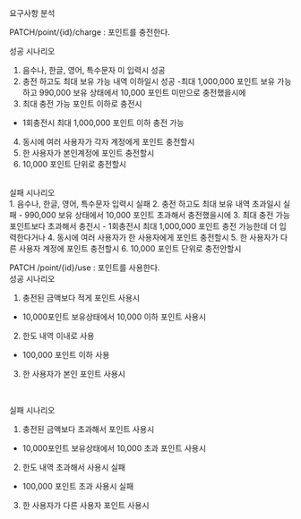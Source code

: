 요구사항 분석

PATCH/point/{id}/charge : 포인트를 충전한다. <br>

성공 시나리오<br>
1. 음수나, 한글, 영어, 특수문자 미 입력시 성공
2. 충전 하고도 최대 보유 가능 내역 이하일시 성공
-최대 1,000,000 포인트 보유 가능하고 990,000 보유 상태에서 10,000 포인트 미만으로 충전했을시에
3. 최대 충전 가능 포인트 이하로 충전시 
- 1회충전시 최대 1,000,000 포인트 이하 충전 가능
4. 동시에 여러 사용자가 각자 계정에게 포인트 충전할시
5. 한 사용자가 본인계정에 포인트 충전할시
6. 10,000 포인트 단위로 충전할시
<br>  
실패 시나리오<br>
1. 음수나, 한글, 영어, 특수문자  입력시 실패
2. 충전 하고도 최대 보유 내역 초과일시 실패
-  990,000 보유 상태에서 10,000 포인트 초과해서 충전했을시에
3. 최대 충전 가능 포인트보다 초과해서 충전시 
- 1회충전시 최대 1,000,000 포인트 충전 가능한데 더 입력한다거나
4. 동시에 여러 사용자가 한 사용자에게 포인트 충전할시
5. 한 사용자가 다른 사용자 계정에 포인트 충전할시
6. 10,000 포인트 단위로 충전안할시
<br>

PATCH /point/{id}/use : 포인트를 사용한다.<br>
성공 시나리오<br>
1. 충전된 금액보다 적게 포인트 사용시 
- 10,000포인트 보유상태에서 10,000 이하 포인트 사용시
2. 한도 내역 이내로 사용 
- 100,000 포인트 이하 사용
3. 한 사용자가 본인 포인트 사용시
<br>

실패 시나리오<br>
1. 충전된 금액보다 초과해서 포인트 사용시 
- 10,000포인트 보유상태에서 10,000 초과 포인트 사용시
2. 한도 내역 초과해서 사용시 실패
- 100,000 포인트 초과 사용시 실패
3. 한 사용자가 다른 사용자 포인트 사용시

